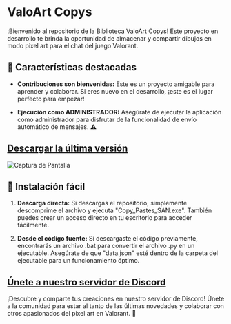 # ValoArt Copys

¡Bienvenido al repositorio de la Biblioteca ValoArt Copys! Este proyecto en desarrollo te brinda la oportunidad de almacenar y compartir dibujos en modo pixel art para el chat del juego Valorant.

## 🌟 Características destacadas

- **Contribuciones son bienvenidas:** Este es un proyecto amigable para aprender y colaborar. Si eres nuevo en el desarrollo, ¡este es el lugar perfecto para empezar!

- **Ejecución como ADMINISTRADOR:** Asegúrate de ejecutar la aplicación como administrador para disfrutar de la funcionalidad de envío automático de mensajes. ⚠️

## [Descargar la última versión](https://github.com/VxwxV-SAN/ValoArt-Copys/releases/download/1.2/ValoArtCopys.1.2.zip)

![Captura de Pantalla](https://github.com/VxwxV-SAN/ValoArt-Copys/assets/143349085/06765635-07e9-4edf-8498-c74ffe38f0dc)

## 🚀 Instalación fácil

1. **Descarga directa:** Si descargas el repositorio, simplemente descomprime el archivo y ejecuta "Copy_Pastes_SAN.exe". También puedes crear un acceso directo en tu escritorio para acceder fácilmente.

2. **Desde el código fuente:** Si descargaste el código previamente, encontrarás un archivo .bat para convertir el archivo .py en un ejecutable. Asegúrate de que "data.json" esté dentro de la carpeta del ejecutable para un funcionamiento óptimo.

## [Únete a nuestro servidor de Discord](https://discord.gg/MT252wJAgw)

¡Descubre y comparte tus creaciones en nuestro servidor de Discord! Únete a la comunidad para estar al tanto de las últimas novedades y colaborar con otros apasionados del pixel art en Valorant. 🎨
